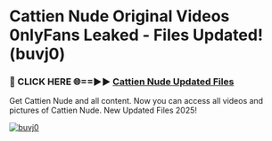 # Cattien Nude Original Videos 0nlyFans Leaked - Files Updated! (buvj0)

<h3>🔴 CLICK HERE 🌐==►► <a href="https://tinyurl.com/y5r63du9" rel="nofollow">Cattien Nude Updated Files</a></h3>

Get Cattien Nude and all content. Now you can access all videos and pictures of Cattien Nude. New Updated Files 2025!

[![buvj0](https://i.imgur.com/UVo9nyh.gif)](https://tinyurl.com/y5r63du9)